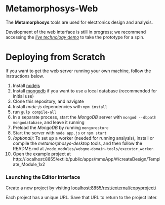 # Metamorphosys-Web #
The **Metamorphosys** tools are used for electronics design and analysis.

Development of the web interface is still in progress; we recommend accessing the [*live technology demo*](http://mmsapp.metamorphsoftware.com/dispatch/mmsapp) to take the prototype for a spin.

# Deploying from Scratch #
If you want to get the web server running your own machine, follow the instructions below.

1. Install [nodejs](http://nodejs.org/download/)
2. Install [mongodb](http://www.mongodb.org/downloads) if you want to use a local database (recommended for initial use)
3. Clone this repository, and navigate
4. Install *node-js* dependencies with `npm install`
5. run `gulp compile-all`
6. In a separate process, start the *MongoDB* server with `mongod --dbpath mongodatabase`, and leave it running
7. Preload the *MongoDB* by running `mongorestore`
8. Start the server with `node app.js` or `npm start`
9. _(optional):_ To set up a worker (needed for running analysis), install or compile the *metamorphosys-desktop* tools, and then follow the README.md at `/node_modules/webgme-domain-tools/executor_worker`.
10. Open the example project at http://localhost:8855/extlib/public/apps/mmsApp/#/createDesign/Template_Module_1x2

### Launching the Editor Interface ###
Create a new project by visiting [localhost:8855/rest/external/copyproject/](http://localhost:8855/rest/external/copyproject)

Each project has a unique URL. Save that URL to return to the project later.